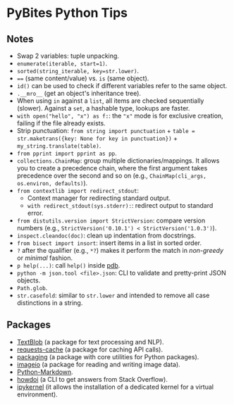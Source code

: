 # PyBites Python Tips

## Notes

- Swap 2 variables: tuple unpacking.
- `enumerate(iterable, start=1)`.
- `sorted(string_iterable, key=str.lower)`.
- `==` (same content/value) vs. `is` (same object).
- `id()` can be used to check if different variables refer to the same object.
- `.__mro__` (get an object's inheritance tree).
- When using `in` against a `list`, all items are checked sequentially (slower). Against a `set`, a hashable type, lookups are faster.
- `with open("hello", "x") as f:`: the `"x"` mode is for exclusive creation, failing if the file already exists.
- Strip punctuation: `from string import punctuation` + `table = str.maketrans({key: None for key in punctuation})` + `my_string.translate(table)`.
- `from pprint import pprint as pp`.
- `collections.ChainMap`: group multiple dictionaries/mappings. It allows you to create a precedence chain, where the first argument takes precedence over the second and so on (e.g., `ChainMap(cli_args, os.environ, defaults)`).
- `from contextlib import redirect_stdout`:
  - Context manager for redirecting standard output.
  - `with redirect_stdout(sys.stderr):`: redirect output to standard error.
- `from distutils.version import StrictVersion`: compare version numbers (e.g., `StrictVersion('0.10.1') < StrictVersion('1.0.3')`).
- `inspect.cleandoc(doc)`: clean up indentation from docstrings.
- `from bisect import insort`: insert items in a list in sorted order.
- `?` after the qualifier (e.g., `*?`) makes it perform the match in _non-greedy_ or _minimal_ fashion.
- `p help(...)`: call `help()` inside [pdb](https://docs.python.org/3/library/pdb.html).
- `python -m json.tool <file>.json`: CLI to validate and pretty-print JSON objects.
- `Path.glob`.
- `str.casefold`: similar to `str.lower` and intended to remove all case distinctions in a string.

## Packages

- [TextBlob](https://textblob.readthedocs.io/en/dev/) (a package for text processing and NLP).
- [requests-cache](https://requests-cache.readthedocs.io/en/latest/index.html) (a package for caching API calls).
- [packaging](https://packaging.pypa.io/en/latest/) (a package with core utilities for Python packages).
- [imageio](https://imageio.github.io/) (a package for reading and writing image data).
- [Python-Markdown](https://python-markdown.github.io/).
- [howdoi](https://github.com/gleitz/howdoi) (a CLI to get answers from Stack Overflow).
- [ipykernel](https://ipykernel.readthedocs.io/en/latest/) (it allows the installation of a dedicated kernel for a virtual environment).
